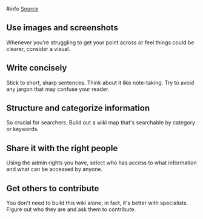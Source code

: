 #info 
[Source](https://slite.com/learn/how-to-create-a-private-wiki)
## Use images and screenshots
Whenever you're struggling to get your point across or feel things could be clearer, consider a visual.
## Write concisely
Stick to short, sharp sentences. Think about it like note-taking. Try to avoid any jargon that may confuse your reader.
## Structure and categorize information
So crucial for searchers. Build out a wiki map that's searchable by category or keywords.
## Share it with the right people
Using the admin rights you have, select who has access to what information and what can be accessed by anyone.
## Get others to contribute
You don't need to build this wiki alone; in fact, it's better with specialists. Figure out who they are and ask them to contribute.